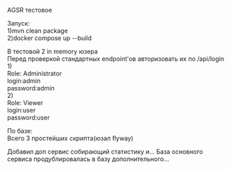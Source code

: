 AGSR тестовое  

Запуск:  
1)mvn clean package  
2)docker compose up --build  
  
В тестовой 2 in memory юзера  
Перед проверкой стандартных endpoint'ов авторизовать их по /api/login  
1)  
Role: Administrator  
login:admin  
password:admin  
2)  
Role: Viewer  
login:user  
password:user  
  
По базе:  
Всего 3 простейших скрипта(юзал flyway)  

Добавил доп сервис собирающий статистику и... База основного сервиса продублировалась в базу дополнительного...

